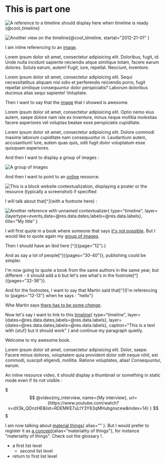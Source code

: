 # This is part one


![A reference to a timeline should display here when timeline is ready](@temporal_data){@cool_timeline}



![Another view on the timeline](@temporal_data){@cool_timeline,
    startat="2012-21-01"
}

I am inline referencing to an [image](@image_test_1).

Lorem ipsum dolor sit amet, consectetur adipisicing elit. Doloribus, fugit, id. Unde nulla incidunt sapiente reiciendis atque similique totam, facere earum dolores. Soluta earum, autem! Fugit, iure, repellat. Nesciunt, inventore.

Lorem ipsum dolor sit amet, consectetur adipisicing elit. Sequi necessitatibus aliquam nisi odio et perferendis reiciendis porro, fugit repellat similique consequuntur dolor perspiciatis? Laborum doloribus ducimus alias sequi sapiente! Voluptate.

Then I want to say that the [image](@image_test_1) that I showed is awesome.

Lorem ipsum dolor sit amet, consectetur adipisicing elit. Optio nemo eius autem, saepe dolore nam iste ex inventore, minus neque mollitia molestias facere asperiores vel voluptas beatae esse perspiciatis cupiditate.

Lorem ipsum dolor sit amet, consectetur adipisicing elit. Dolore commodi maxime laborum cupiditate nam consequuntur in. Laudantium autem, accusantium! Iure, autem quas quis, odit fugit dolor voluptatum esse quisquam asperiores.

And then I want to display a group of images :

![A group of images](@image_test_1,@image_test_2)

And then I want to point to an [online](@website_test) resource.

![This is a block *website* contextualization, displaying a poster or the resource (typically a screenshot) if specified](@website_test)

I will talk about that[^]{with a footnote here} :

![Another reference with unnamed contextualizer](@temporal_data){
    type="timeline",
    layer={layertype=events,data=@res.data.dates,labels=@res.data.labels},
    title="My title"
}

I will first quote in a book where someone that says [it's not possible](@ab94).
But I would like to quote again my [group of images](@image_test_1,@image_test_2).

Then I should have an ibid here [^]{[](@ab94){page="12"}.}

And as say a lot of people[^]{[](@martin_change_2002){pages="30-40"}}, publishing could be simpler.

I'm now going to quote a book from the same authors in the same year, but different - it should add a b but let's see what's in the footnote[^]{[](@martin_change_2002b){pages="32-36"}}.

And for the footnotes, I want to say that Martin said that[^]{I'm referencing to [](@martin_change_2002){pages="12-13"} when he says : "hello"}

Whe Martin says [there has to be some *change*](@martin_change_2002).

Now let's say I want to link to this [timeline](@temporal_data){
    type="timeline",
    layer={dates=@res.data.dates,labels=@res.data.labels},
    layer={dates=@res.data.dates,labels=@res.data.labels},
    caption="This is a text with {stuf} but it should work"
} and continue my paragraph quietly.

Welcome to my awesome book.

Lorem ipsum dolor sit amet, consectetur adipisicing elit. Dolor, saepe. Facere minus dolores, voluptatem quia provident dolor odit neque nihil, est commodi, suscipit eligendi, mollitia. Ratione voluptates, alias! Consequuntur, earum.

An inline resource video, it should display a thumbnail or something in static mode even if its not visible :

$$$
@video{my_interview,
    name={My interview},
    url={https://www.youtube.com/watch?v=dX3k_QDnzHE&list=RDEMKE7uLtY3Y63qMHubgnxcew&index=14}
}
$$$

I am now talking about [material things](@materiality){
alias=""
}. But I would prefer to register it as [a concept](@materiality){alias="materiality of things"}, for instance "materiality of things". Check out the glossary !.

* a first list level
    - second list level
* return to first list level
